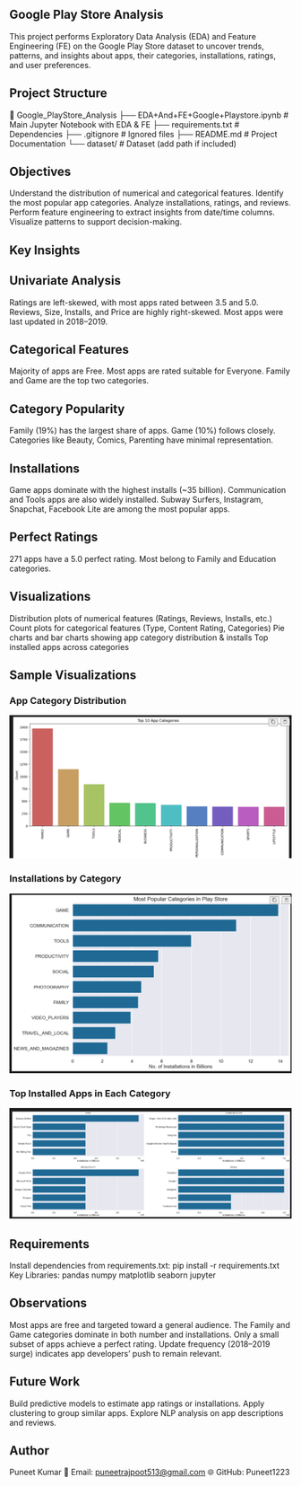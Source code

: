 ## Google Play Store Analysis
This project performs Exploratory Data Analysis (EDA) and Feature Engineering (FE) on the Google Play Store dataset to uncover trends, patterns, and insights about apps, their categories, installations, ratings, and user preferences.
## Project Structure
📁  Google_PlayStore_Analysis
├── EDA+And+FE+Google+Playstore.ipynb   # Main Jupyter Notebook with EDA & FE
├── requirements.txt                  # Dependencies
├── .gitignore                        # Ignored files
├── README.md                         # Project Documentation
└── dataset/                          # Dataset (add path if included)

## Objectives
Understand the distribution of numerical and categorical features.
Identify the most popular app categories.
Analyze installations, ratings, and reviews.
Perform feature engineering to extract insights from date/time columns.
Visualize patterns to support decision-making.

## Key Insights

## Univariate Analysis
Ratings are left-skewed, with most apps rated between 3.5 and 5.0.
Reviews, Size, Installs, and Price are highly right-skewed.
Most apps were last updated in 2018–2019.

## Categorical Features
Majority of apps are Free.
Most apps are rated suitable for Everyone.
Family and Game are the top two categories.

## Category Popularity
Family (19%) has the largest share of apps.
Game (10%) follows closely.
Categories like Beauty, Comics, Parenting have minimal representation.

## Installations
Game apps dominate with the highest installs (~35 billion).
Communication and Tools apps are also widely installed.
Subway Surfers, Instagram, Snapchat, Facebook Lite are among the most popular apps.

## Perfect Ratings
271 apps have a 5.0 perfect rating.
Most belong to Family and Education categories.

## Visualizations
Distribution plots of numerical features (Ratings, Reviews, Installs, etc.)
Count plots for categorical features (Type, Content Rating, Categories)
Pie charts and bar charts showing app category distribution & installs
Top installed apps across categories

##  Sample Visualizations

### App Category Distribution
![Category Distribution](images/category_distribution.png)

### Installations by Category
![Installations](images/installs_barplot.png)

### Top Installed Apps in Each Category
![Top Apps](images/top_apps.png)

## Requirements
Install dependencies from requirements.txt:
pip install -r requirements.txt
Key Libraries:
pandas
numpy
matplotlib
seaborn
jupyter

## Observations
Most apps are free and targeted toward a general audience.
The Family and Game categories dominate in both number and installations.
Only a small subset of apps achieve a perfect rating.
Update frequency (2018–2019 surge) indicates app developers’ push to remain relevant.

## Future Work
Build predictive models to estimate app ratings or installations.
Apply clustering to group similar apps.
Explore NLP analysis on app descriptions and reviews.

## Author
Puneet Kumar
📧 Email: puneetrajpoot513@gmail.com
🌐 GitHub: Puneet1223